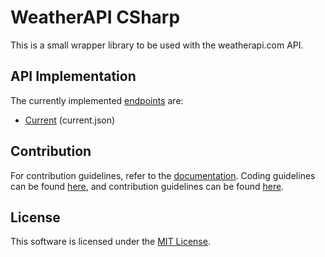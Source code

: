 # WeatherAPI CSharp
This is a small wrapper library to be used with the weatherapi.com API.

## API Implementation
The currently implemented [endpoints](https://www.weatherapi.com/docs/) are:
- [Current](https://underthefoxtree.github.io/WeatherAPI-CSharp/api/WeatherAPI_CSharp.WeatherCurrent.html) (current.json)

## Contribution
For contribution guidelines, refer to the [documentation](https://underthefoxtree.github.io/WeatherAPI-CSharp/).
Coding guidelines can be found [here](https://underthefoxtree.github.io/WeatherAPI-CSharp/guidelines/codestyle.html), and contribution guidelines can be found [here](https://underthefoxtree.github.io/WeatherAPI-CSharp/guidelines/contribution.html).

## License
This software is licensed under the [MIT License](LICENSE.md).
